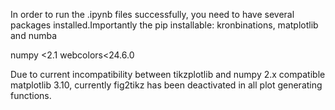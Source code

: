In order to run the .ipynb files successfully, you need to have several packages installed.Importantly the pip installable: kronbinations, matplotlib and numba

numpy <2.1 
webcolors<24.6.0

Due to current incompatibility between tikzplotlib and numpy 2.x compatible matplotlib 3.10, currently fig2tikz has been deactivated in all plot generating functions.
